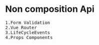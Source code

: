 # Non composition Api
<pre>
1.Form Validation
2.Vue Router
3.LifeCycleEvents
4.Props Components

</pre>


